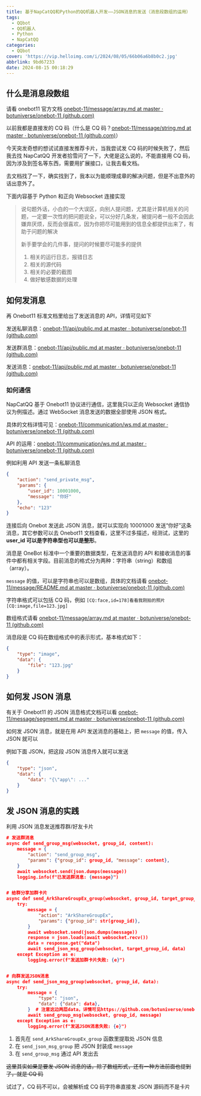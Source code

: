 ```yaml
---
title: 基于NapCatQQ和Python的QQ机器人开发——JSON消息的发送（消息段数组的运用）
tags:
  - QQbot
  - QQ机器人
  - Python
  - NapCatQQ
categories:
  - QQbot
cover: 'https://vip.helloimg.com/i/2024/08/05/66b06a6b8b0c2.jpg'
abbrlink: 9bd67233
date: 2024-08-15 00:18:29
---
```


## 什么是消息段数组

请看 onebot11 官方文档 [onebot-11/message/array.md at master · botuniverse/onebot-11 (github.com)](https://github.com/botuniverse/onebot-11/blob/master/message/array.md#消息段数组)

以前我都是直接发的 CQ 码（什么是 CQ 码？[onebot-11/message/string.md at master · botuniverse/onebot-11 (github.com)](https://github.com/botuniverse/onebot-11/blob/master/message/string.md#cq-码格式)）

今天突发奇想的想试试直接发推荐卡片，当我尝试发 CQ 码的时候失败了，然后我去找 NapCatQQ 开发者拾雪问了一下，大佬是这么说的，不能直接用 CQ 码，因为涉及到签名等东西，需要用扩展接口，让我去看文档。

去文档找了一下，确实找到了，我本以为能顺理成章的解决问题，但是不出意外的话出意外了。

下面内容基于 Python 和正向 Websocket 连接实现

> 说句题外话，小白的一个大误区，向别人提问题，尤其是计算机相关的问题，一定要一次性的把问题说全，可以分好几条发，被提问者一般不会因此嫌弃厌烦，反而会很喜欢，因为你把尽可能用到的信息全都提供出来了，有助于问题的解决
>
> 新手要学会的几件事，提问的时候要尽可能多的提供
>
> 1. 相关的运行日志，报错日志
> 2. 相关的源代码
> 3. 相关的必要的截图
> 4. 做好敏感数据的处理

## 如何发消息

再 Onebot11 标准文档里给出了发送消息的 API，详情可见如下

发送私聊消息：[onebot-11/api/public.md at master · botuniverse/onebot-11 (github.com)](https://github.com/botuniverse/onebot-11/blob/master/api/public.md#send_private_msg-发送私聊消息)

发送群消息：[onebot-11/api/public.md at master · botuniverse/onebot-11 (github.com)](https://github.com/botuniverse/onebot-11/blob/master/api/public.md#send_group_msg-发送群消息)

发送消息：[onebot-11/api/public.md at master · botuniverse/onebot-11 (github.com)](https://github.com/botuniverse/onebot-11/blob/master/api/public.md#send_msg-发送消息)

### 如何通信

NapCatQQ 基于 Onebot11 协议进行通信，这里我只以正向 Websocket 通信协议为例描述。通过 WebSocket 消息发送的数据全部使用 JSON 格式。

 具体的文档详情可见：[onebot-11/communication/ws.md at master · botuniverse/onebot-11 (github.com)](https://github.com/botuniverse/onebot-11/blob/master/communication/ws.md#正向-websocket)

API 的运用：[onebot-11/communication/ws.md at master · botuniverse/onebot-11 (github.com)](https://github.com/botuniverse/onebot-11/blob/master/communication/ws.md#api-接口)

例如利用 API 发送一条私聊消息

```json
{
    "action": "send_private_msg",
    "params": {
        "user_id": 10001000,
        "message": "你好"
    },
    "echo": "123"
}
```

连接后向 Onebot 发送此 JSON 消息，就可以实现向 10001000 发送“你好”这条消息，其它参数可以去 Onebot11 文档查看，这里不过多描述，经测试，这里的 **user_id 可以是字符串型也可以是整形**。

消息是 OneBot 标准中一个重要的数据类型，在发送消息的 API 和接收消息的事件中都有相关字段。目前消息的格式分为两种：字符串（string）和数组（array）。

`message` 的值，可以是字符串也可以是数组，具体的文档请看 [onebot-11/message/README.md at master · botuniverse/onebot-11 (github.com)](https://github.com/botuniverse/onebot-11/blob/master/message/README.md)

字符串格式可以包括 CQ 码，例如 `[CQ:face,id=178]看看我刚拍的照片[CQ:image,file=123.jpg]`

数组格式请看 [onebot-11/message/array.md at master · botuniverse/onebot-11 (github.com)](https://github.com/botuniverse/onebot-11/blob/master/message/array.md)

消息段是 CQ 码在数组格式中的表示形式，基本格式如下：

```json
{
    "type": "image",
    "data": {
        "file": "123.jpg"
    }
}
```

## 如何发 JSON 消息

有关于 Onebot11 的 JSON 消息格式文档可以看 [onebot-11/message/segment.md at master · botuniverse/onebot-11 (github.com)](https://github.com/botuniverse/onebot-11/blob/master/message/segment.md#JSON-消息)

如何发 JSON 消息，就是在用 API 发送消息的基础上，把 `message` 的值，传入 JSON 就可以

例如下面 JSON，把这段 JSON 消息传入就可以发送

```json
{
    "type": "json",
    "data": {
        "data": "{\"app\": ..."
    }
}
```

## 发 JSON 消息的实践

利用 JSON 消息发送推荐群/好友卡片

```json
# 发送群消息
async def send_group_msg(websocket, group_id, content):
    message = {
        "action": "send_group_msg",
        "params": {"group_id": group_id, "message": content},
    }
    await websocket.send(json.dumps(message))
    logging.info(f"已发送群消息: {message}")


# 给群分享加群卡片
async def send_ArkShareGroupEx_group(websocket, group_id, target_group_id):
    try:
        message = {
            "action": "ArkShareGroupEx",
            "params": {"group_id": str(group_id)},
        }
        await websocket.send(json.dumps(message))
        response = json.loads(await websocket.recv())
        data = response.get("data")
        await send_json_msg_group(websocket, target_group_id, data)
    except Exception as e:
        logging.error(f"发送加群卡片失败: {e}")


# 向群发送JSON消息
async def send_json_msg_group(websocket, group_id, data):
    try:
        message = {
            "type": "json",
            "data": {"data": data},
        }  # 注意这边两层data，详情可见https://github.com/botuniverse/onebot-11/blob/master/message/segment.md#json-%E6%B6%88%E6%81%AF
        await send_group_msg(websocket, group_id, message)
    except Exception as e:
        logging.error(f"发送JSON消息失败: {e}")
```



1. 首先在 `send_ArkShareGroupEx_group` 函数里提取处 JSON 信息
2. 在 `send_json_msg_group` 把 JSON 封装成 `message`
3. 在 `send_group_msg` 通过 API 发出去

~~这里其实如果是要发 JSON 消息的话，除了数组形式，还有一种方法前面也提到了，就是 CQ 码~~

试过了，CQ 码不可以，会被解析成 CQ 码字符串直接发 JSON 源码而不是卡片

